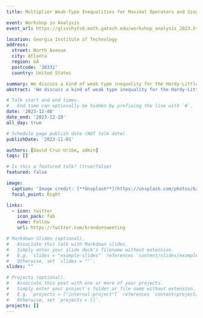 ```yaml
---
title: Multiplier Weak-Type Inequalities for Maximal Operators and Singular Integrals

event: Workshop in Analysis
event_url: https://glivshyts6.math.gatech.edu/workshop_analysis_2023.html

location: Georgia Institute of Technology
address:
  street: North Avenue
  city: Atlanta
  region: GA
  postcode: '30332'
  country: United States

summary: We discuss a kind of weak type inequality for the Hardy-Littlewood maximal operator and Calderón-Zygmund singular integral operators that was first studied by Muckenhoupt and Wheeden and later by Sawyer.
abstract: 'We discuss a kind of weak type inequality for the Hardy-Littlewood maximal operator and Calderón-Zygmund singular integral operators that was first studied by Muckenhoupt and Wheeden and later by Sawyer. This formulation treats the weight for the image space as a multiplier, rather than a measure, leading to fundamentally different behavior; in particular, as shown by Muckenhoupt and Wheeden, the class of weights characterizing such inequalities is strictly larger than $A_p$. In this talk, I will discuss quantitative estimates obtained for $A_p$ weights, $p > 1$, that generalize those results obtained by Cruz-Uribe, Isralowitz, Moen, Pott and Rivera-Ríos for $p = 1$, both in the scalar and matrix weighted setting. I will also discuss an endpoint result for the Riesz potentials as well as recent work on the characterization of such weights.'

# Talk start and end times.
#   End time can optionally be hidden by prefixing the line with `#`.
date: '2023-12-08'
date_end: '2023-12-10'
all_day: true

# Schedule page publish date (NOT talk date).
publishDate: '2023-11-01'

authors: [David Cruz-Uribe, admin]
tags: []

# Is this a featured talk? (true/false)
featured: false

image:
  caption: 'Image credit: [**Unsplash**](https://unsplash.com/photos/bzdhc5b3Bxs)'
  focal_point: Right

links:
  - icon: twitter
    icon_pack: fab
    name: Follow
    url: https://twitter.com/brandonsweeting

# Markdown Slides (optional).
#   Associate this talk with Markdown slides.
#   Simply enter your slide deck's filename without extension.
#   E.g. `slides = "example-slides"` references `content/slides/example-slides.md`.
#   Otherwise, set `slides = ""`.
slides: ""

# Projects (optional).
#   Associate this post with one or more of your projects.
#   Simply enter your project's folder or file name without extension.
#   E.g. `projects = ["internal-project"]` references `content/project/deep-learning/index.md`.
#   Otherwise, set `projects = []`.
projects: []
---
```

